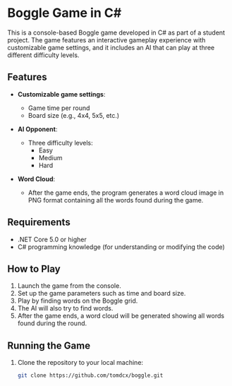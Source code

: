 # Boggle Game in C#

This is a console-based Boggle game developed in C# as part of a student project. The game features an interactive gameplay experience with customizable game settings, and it includes an AI that can play at three different difficulty levels.

## Features

- **Customizable game settings**: 
  - Game time per round
  - Board size (e.g., 4x4, 5x5, etc.)
  
- **AI Opponent**:
  - Three difficulty levels:
    - Easy
    - Medium
    - Hard

- **Word Cloud**:
  - After the game ends, the program generates a word cloud image in PNG format containing all the words found during the game.

## Requirements

- .NET Core 5.0 or higher
- C# programming knowledge (for understanding or modifying the code)

## How to Play

1. Launch the game from the console.
2. Set up the game parameters such as time and board size.
3. Play by finding words on the Boggle grid.
4. The AI will also try to find words.
5. After the game ends, a word cloud will be generated showing all words found during the round.

## Running the Game

1. Clone the repository to your local machine:
   ```bash
   git clone https://github.com/tomdcx/boggle.git
